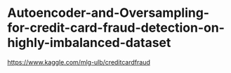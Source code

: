 # Autoencoder-and-Oversampling-for-credit-card-fraud-detection-on-highly-imbalanced-dataset

https://www.kaggle.com/mlg-ulb/creditcardfraud
